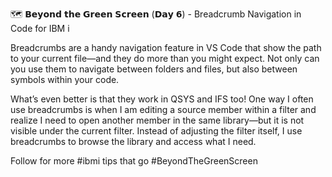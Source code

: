 🗺️ 𝗕𝗲𝘆𝗼𝗻𝗱 𝘁𝗵𝗲 𝗚𝗿𝗲𝗲𝗻 𝗦𝗰𝗿𝗲𝗲𝗻 (𝗗𝗮𝘆 𝟲) - Breadcrumb Navigation in Code for IBM i

Breadcrumbs are a handy navigation feature in VS Code that show the path to your current file—and they do more than you might expect. Not only can you use them to navigate between folders and files, but also between symbols within your code.

What’s even better is that they work in QSYS and IFS too! One way I often use breadcrumbs is when I am editing a source member within a filter and realize I need to open another member in the same library—but it is not visible under the current filter. Instead of adjusting the filter itself, I use breadcrumbs to browse the library and access what I need.

Follow for more #ibmi tips that go #BeyondTheGreenScreen